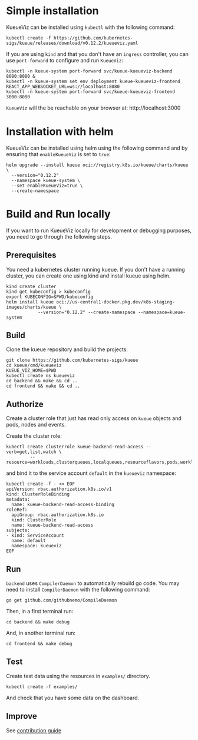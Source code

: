 # Simple installation

KueueViz can be installed using `kubectl` with the following command:

```
kubectl create -f https://github.com/kubernetes-sigs/kueue/releases/download/v0.12.2/kueueviz.yaml
```
If you are using `kind` and that you don't have an `ingress` controller, you can use `port-forward` to 
configure and run `KueueViz`:

```
kubectl -n kueue-system port-forward svc/kueue-kueueviz-backend 8080:8080 &
kubectl -n kueue-system set env deployment kueue-kueueviz-frontend REACT_APP_WEBSOCKET_URL=ws://localhost:8080
kubectl -n kueue-system port-forward svc/kueue-kueueviz-frontend 3000:8080
```

`KueueViz` will the be reachable on your browser at: http://localhost:3000

# Installation with helm

KueueViz can be installed using helm using the following command and 
by ensuring that `enableKueueViz` is set to `true`:

```
helm upgrade --install kueue oci://registry.k8s.io/kueue/charts/kueue \
  --version="0.12.2"
  --namespace kueue-system \
  --set enableKueueViz=true \
  --create-namespace
```


# Build and Run locally

If you want to run KueueViz locally for development or debugging purposes, you need to go
through the following steps.

## Prerequisites
You need a kubernetes cluster running kueue.
If you don't have a running cluster, you can create one using kind and install kueue using helm.

```
kind create cluster
kind get kubeconfig > kubeconfig
export KUBECONFIG=$PWD/kubeconfig
helm install kueue oci://us-central1-docker.pkg.dev/k8s-staging-images/charts/kueue \
            --version="0.12.2" --create-namespace --namespace=kueue-system
```

## Build
Clone the kueue repository and build the projects:

```
git clone https://github.com/kubernetes-sigs/kueue
cd kueue/cmd/kueueviz
KUEUE_VIZ_HOME=$PWD
kubectl create ns kueueviz
cd backend && make && cd ..
cd frontend && make && cd ..
```

## Authorize
Create a cluster role that just has read only access on
`kueue` objects and pods, nodes and events.

Create the cluster role:

```
kubectl create clusterrole kueue-backend-read-access --verb=get,list,watch \
         --resource=workloads,clusterqueues,localqueues,resourceflavors,pods,workloadpriorityclass,events,nodes
```

and bind it to the service account `default` in the `kueueviz` namespace:

```
kubectl create -f - << EOF
apiVersion: rbac.authorization.k8s.io/v1
kind: ClusterRoleBinding
metadata:
  name: kueue-backend-read-access-binding
roleRef:
  apiGroup: rbac.authorization.k8s.io
  kind: ClusterRole
  name: kueue-backend-read-access
subjects:
- kind: ServiceAccount
  name: default
  namespace: kueueviz
EOF
```
## Run

`backend` uses `CompilerDaemon` to automatically rebuild go code.
You may need to install `CompilerDaemon` with the following command:

```
go get github.com/githubnemo/CompileDaemon
```

Then, in a first terminal run:

```
cd backend && make debug
```

And, in another terminal run:

```
cd frontend && make debug
```

## Test
Create test data using the resources in `examples/` directory.

```
kubectl create -f examples/
```
And check that you have some data on the dashboard.

## Improve
See [contribution guide](CONTRIBUTING.md)



